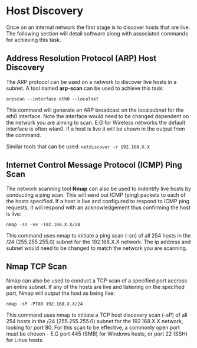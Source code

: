 # Host Discovery

Once on an internal network the first stage is to discover hosts that are live.  The following section will detail software along with associated commands for achieving this task.

## Address Resolution Protocol (ARP) Host Discovery

The ARP protocol can be used on a network to discover live hosts in a subnet.  A tool named **arp-scan** can be used to achieve this task:

`arpscan --interface eth0 --localnet`

This command will generate an ARP broadcast on the localsubnet for the eth0 interface.  Note the interface would need to be changed dependent on the network you are aiming to scan.  E.G for Wireless networks the default interface is often wlan0.  If a host is live it will be shown in the output from the command.

Similar tools that can be used:
`netdiscover -r 192.168.X.X`

## Internet Control Message Protocol (ICMP) Ping Scan

The network scanning tool **Nmap** can also be used to indentify live hosts by conducting a ping scan.  This will send out ICMP (ping) packets to each of the hosts specified.  If a host is live and configured to respond to ICMP ping requests, it will respond with an acknowledgement thus confirming the host is live:

`nmap -sn -vv -192.168.X.X/24`

This command uses nmap to initiate a ping scan (-sn) of all 254 hosts in the /24 (255.255.255.0) subnet for the 192.168.X.X network.  The ip address and subnet would need to be changed to match the network you are scanning.

## Nmap TCP Scan

Nmap can also be used to conduct a TCP scan of a specified port accross an entire subnet.  If any of the hosts are live and listening on the specified port, Nmap will output the host as being live:

`nmap -sP -PT80 192.168.X.X/24`

This command uses nmap to initiate a TCP host discovery scan (-sP) of all 254 hosts in the /24 (255.255.255.0) subnet for the 192.168.X.X network, looking for port 80.  For this scan to be effective, a commonly open port must be chosen - E.G port 445 (SMB) for Windows hosts, or port 22 (SSH) for Linux hosts.


